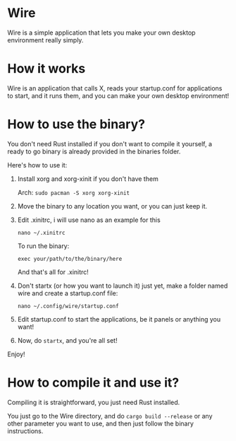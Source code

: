 # Wire

Wire is a simple application that lets you make your own desktop environment really simply.


# How it works

Wire is an application that calls X, reads your startup.conf for applications to start, and it runs them, and you can make your own desktop environment!


# How to use the binary?

You don't need Rust installed if you don't want to compile it yourself, a ready to go binary is already provided in the binaries folder.

Here's how to use it:

1. Install xorg and xorg-xinit if you don't have them

   Arch: `sudo pacman -S xorg xorg-xinit`


2. Move the binary to any location you want, or you can just keep it.

3. Edit .xinitrc, i will use nano as an example for this

   `nano ~/.xinitrc`
 
   To run the binary:

   `exec your/path/to/the/binary/here`

   And that's all for .xinitrc!

4. Don't startx (or how you want to launch it) just yet, make a folder named wire and create a startup.conf file:

   `nano ~/.config/wire/startup.conf`

5. Edit startup.conf to start the applications, be it panels or anything you want!

6. Now, do `startx`, and you're all set!

Enjoy!

# How to compile it and use it?

Compiling it is straightforward, you just need Rust installed.

You just go to the Wire directory, and do `cargo build --release` or any other parameter you want to use, and then just follow the binary instructions.
